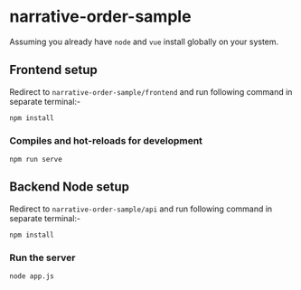 # narrative-order-sample
Assuming you already have `node` and `vue` install globally on your system.
## Frontend setup
Redirect to `narrative-order-sample/frontend` and run following command in separate terminal:-
```
npm install
```

### Compiles and hot-reloads for development
```
npm run serve
```
## Backend Node setup
Redirect to `narrative-order-sample/api` and run following command in separate terminal:-
```
npm install
```

### Run the server
```
node app.js
```
